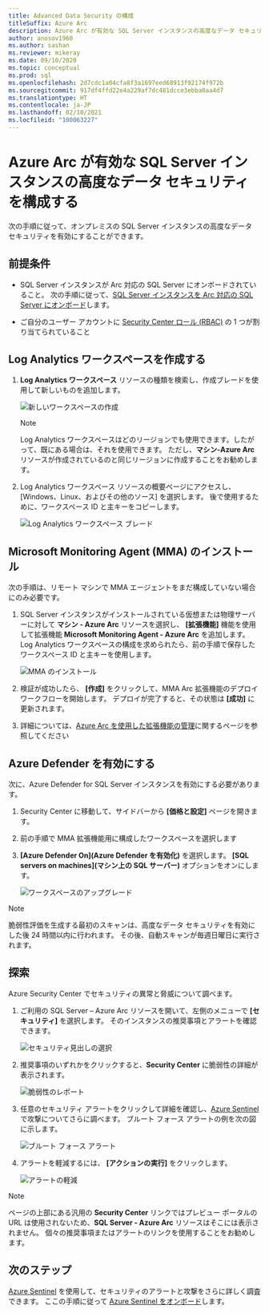 ```yaml
---
title: Advanced Data Security の構成
titleSuffix: Azure Arc
description: Azure Arc が有効な SQL Server インスタンスの高度なデータ セキュリティを構成する
author: anosov1960
ms.author: sashan
ms.reviewer: mikeray
ms.date: 09/10/2020
ms.topic: conceptual
ms.prod: sql
ms.openlocfilehash: 2d7cdc1a04cfa8f3a1697eed68913f92174f972b
ms.sourcegitcommit: 917df4ffd22e4a229af7dc481dcce3ebba0aa4d7
ms.translationtype: HT
ms.contentlocale: ja-JP
ms.lasthandoff: 02/10/2021
ms.locfileid: "100063227"
---
```

# <a name="configure-advanced-data-security-for-azure-arc-enabled-sql-server-instance"></a>Azure Arc が有効な SQL Server インスタンスの高度なデータ セキュリティを構成する

次の手順に従って、オンプレミスの SQL Server インスタンスの高度なデータ セキュリティを有効にすることができます。

## <a name="prerequisites"></a>前提条件

* SQL Server インスタンスが Arc 対応の SQL Server にオンボードされていること。 次の手順に従って、[SQL Server インスタンスを Arc 対応の SQL Server にオンボード](connect.md)します。

* ご自分のユーザー アカウントに [Security Center ロール (RBAC)](/azure/security-center/security-center-permissions) の 1 つが割り当てられていること

## <a name="create-a-log-analytics-workspace"></a>Log Analytics ワークスペースを作成する

1. __Log Analytics ワークスペース__ リソースの種類を検索し、作成ブレードを使用して新しいものを追加します。

   ![新しいワークスペースの作成](media/configure-advanced-data-security/create-new-log-analytics-workspace.png)

   > [!NOTE]
   > Log Analytics ワークスペースはどのリージョンでも使用できます。したがって、既にある場合は、それを使用できます。 ただし、__マシン-Azure Arc__ リソースが作成されているのと同じリージョンに作成することをお勧めします。

1. Log Analytics ワークスペース リソースの概要ページにアクセスし、[Windows、Linux、およびその他のソース] を選択します。 後で使用するために、ワークスペース ID と主キーをコピーします。

   ![Log Analytics ワークスペース ブレード](media/configure-advanced-data-security/log-analytics-workspace-blade.png)

## <a name="install-microsoft-monitoring-agent-mma"></a>Microsoft Monitoring Agent (MMA) のインストール

次の手順は、リモート マシンで MMA エージェントをまだ構成していない場合にのみ必要です。

1. SQL Server インスタンスがインストールされている仮想または物理サーバーに対して __マシン - Azure Arc__ リソースを選択し、 **[拡張機能]** 機能を使用して拡張機能 __Microsoft Monitoring Agent - Azure Arc__ を追加します。 Log Analytics ワークスペースの構成を求められたら、前の手順で保存したワークスペース ID と主キーを使用します。

   ![MMA のインストール](media/configure-advanced-data-security/install-mma-extension.png)

1. 検証が成功したら、 **[作成]**  をクリックして、MMA Arc 拡張機能のデプロイ ワークフローを開始します。 デプロイが完了すると、その状態は **[成功]** に更新されます。

1. 詳細については、[Azure Arc を使用した拡張機能の管理](/azure/azure-arc/servers/manage-vm-extensions)に関するページを参照してください

## <a name="enable-azure-defender"></a>Azure Defender を有効にする

次に、Azure Defender for SQL Server インスタンスを有効にする必要があります。

1. Security Center に移動して、サイドバーから **[価格と設定]** ページを開きます。

1. 前の手順で MMA 拡張機能用に構成したワークスペースを選択します

1. **[Azure Defender On]\(Azure Defender を有効化\)** を選択します。 **[SQL servers on machines]\(マシン上の SQL サーバー\)** オプションをオンにします。

   ![ワークスペースのアップグレード](media/configure-advanced-data-security/enable-azure-defender.png)

 > [!NOTE]
   > 脆弱性評価を生成する最初のスキャンは、高度なデータ セキュリティを有効にした後 24 時間以内に行われます。 その後、自動スキャンが毎週日曜日に実行されます。

## <a name="explore"></a>探索

Azure Security Center でセキュリティの異常と脅威について調べます。

1. ご利用の SQL Server – Azure Arc リソースを開いて、左側のメニューで **[セキュリティ]** を選択します。 そのインスタンスの推奨事項とアラートを確認できます。

   ![セキュリティ見出しの選択](media/configure-advanced-data-security/security-heading-sql-server-arc.png)

1. 推奨事項のいずれかをクリックすると、__Security Center__ に脆弱性の詳細が表示されます。

   ![脆弱性のレポート](media/configure-advanced-data-security/vulnerabilities-report.png)

1. 任意のセキュリティ アラートをクリックして詳細を確認し、[Azure Sentinel](/azure/sentinel/overview) で攻撃についてさらに調べます。 ブルート フォース アラートの例を次の図に示します。

   ![ブルート フォース アラート](media/configure-advanced-data-security/brute-force-alert.png)

1. アラートを軽減するには、 **[アクションの実行]** をクリックします。

   ![アラートの軽減](media/configure-advanced-data-security/brute-force-alert-mitigation.png)

> [!NOTE]
> ページの上部にある汎用の __Security Center__ リンクではプレビュー ポータルの URL は使用されないため、__SQL Server - Azure Arc__ リソースはそこには表示されません。 個々の推奨事項またはアラートのリンクを使用することをお勧めします。

## <a name="next-steps"></a>次のステップ

[Azure Sentinel](/azure/sentinel/overview) を使用して、セキュリティのアラートと攻撃をさらに詳しく調査できます。 ここの手順に従って [Azure Sentinel をオンボード](/azure/sentinel/connect-data-sources)します。